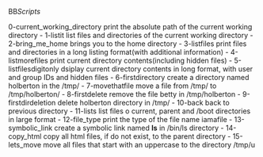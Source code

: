 BB*Scripts*

0-current_working_directory print the absolute path of the current working directory - 
1-listit list files and directories of the current working directory - 
2-bring_me_home brings you to the home directory - 
3-listfiles print files and directories in a long listing format(with additional information) - 
4-listmorefiles print current directory contents(including hidden files) - 
5-listfilesdigitonly dsiplay current directory contents in long format, with user and group IDs and hidden files - 
6-firstdirectory create a directory named holberton in the /tmp/ - 
7-movethatfile move a file from /tmp/ to /tmp/holberton/ - 
8-firstdelete remove the file betty in /tmp/holberton - 
9-firstdirdeletion delete holberton directory in /tmp/ - 
10-back back to previous directory - 
11-lists list files o current, parent and /boot directories in large format - 
12-file_type print the type of the file name iamafile - 
13-symbolic_link create a symbolic link named __ls__ in /bin/ls directory - 
14-copy_html copy all html files, if do not exist, to the parent directory - 
15-lets_move move all files that start with an uppercase to the directory /tmp/u